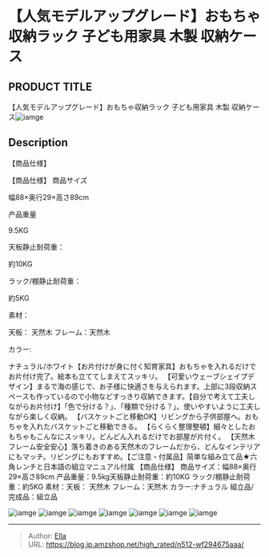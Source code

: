 # 【人気モデルアップグレード】おもちゃ収納ラック 子ども用家具 木製 収納ケース


## PRODUCT TITLE 

【人気モデルアップグレード】おもちゃ収納ラック 子ども用家具 木製 収納ケース![iamge](https://b2bfiles1.gigab2b.cn/image/wkseller/301/20220815_f6117a4eaa68cba34c5d6db3f0e552d2.jpg)

## Description

【商品仕様】





【商品仕様】 商品サイズ

幅88×奥行29×高さ89cm



产品重量

9.5KG



天板静止耐荷重：

約10KG



ラック/棚静止耐荷重：

約5KG



素材：

天板： 天然木 フレーム：天然木



カラー:

ナチュラル/ホワイト【お片付けが身に付く知育家具】おもちゃを入れるだけでお片付け完了。絵本も立ててしまえてスッキリ。
【可愛いウェーブシェイプデザイン】まるで海の感じで、お子様に快適さを与えられます。上部に3段収納スペースも作っているので小物などすっきり収納できます。【自分で考えて工夫しながらお片付け】「色で分ける？」、「種類で分ける？」。使いやすいように工夫しながら楽しく収納。
【バスケットごと移動OK】リビングから子供部屋へ。おもちゃを入れたバスケットごと移動できる。
【らくらく整理整頓】細々としたおもちゃもこんなにスッキリ。どんどん入れるだけでお部屋が片付く。
【天然木フレーム安全安心】落ち着きのある天然木のフレームだから、どんなインテリアにもマッチ。リビングにもおすすめ。【ご注意・付属品】简単な組み立て品★六角レンチと日本語の組立マニュアル付属
【商品仕様】
商品サイズ：幅88×奥行29×高さ89cm
产品重量：9.5kg天板静止耐荷重：約10KG  ラック/棚静止耐荷重：約5KG
素材：天板： 天然木
フレーム：天然木
カラー:ナチュラル
組立品/完成品：組立品




![iamge](https://b2bfiles1.gigab2b.cn/image/wkseller/301/20220815_de624f5e7bca8f269ae8ed8e333feb7e.jpg)
![iamge](https://b2bfiles1.gigab2b.cn/image/wkseller/301/20220815_42c687422043f3c9586b18c82dec2bc3.jpg)
![iamge](https://b2bfiles1.gigab2b.cn/image/wkseller/301/20220815_ddfa818ed64a36bbbef4d9abae178e5c.jpg)
![iamge](https://b2bfiles1.gigab2b.cn/image/wkseller/301/20220815_c21fc0d818f8caeeb44782e922c1b3ff.jpg)
![iamge](https://b2bfiles1.gigab2b.cn/image/wkseller/301/20220815_a843962517369a7a9be177f6777e2cdf.jpg)
![iamge](https://b2bfiles1.gigab2b.cn/image/wkseller/301/WF280232/20210523_0a93fae24ea28d174c756c64246fd43e.jpg)
![iamge](https://b2bfiles1.gigab2b.cn/image/wkseller/301/WF280232/20210523_1df16bdad02204400bd65252830d689d.jpg)


---

> Author: [Ella](https://blog.jp.amzshop.net/)  
> URL: https://blog.jp.amzshop.net/high_rated/n512-wf294675aaa/  

